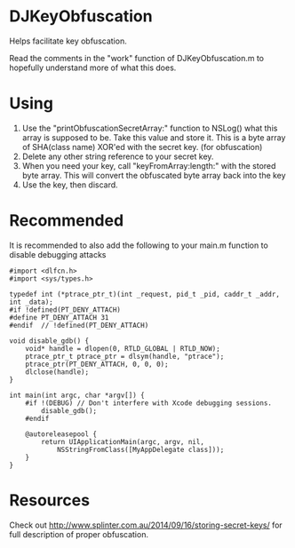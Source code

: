 # DJKeyObfuscation

Helps facilitate key obfuscation. 

Read the comments in the "work" function of DJKeyObfuscation.m to hopefully understand more of what this does.

# Using

1. Use the "printObfuscationSecretArray:" function to NSLog() what this array is supposed to be. Take this value and store it. This is a byte array of SHA(class name) XOR'ed with the secret key. (for obfuscation)
2. Delete any other string reference to your secret key.
3. When you need your key, call "keyFromArray:length:" with the stored byte array. This will convert the obfuscated byte array back into the key
4. Use the key, then discard.

# Recommended

It is recommended to also add the following to your main.m function to disable debugging attacks

```
#import <dlfcn.h>
#import <sys/types.h>

typedef int (*ptrace_ptr_t)(int _request, pid_t _pid, caddr_t _addr, int _data);
#if !defined(PT_DENY_ATTACH)
#define PT_DENY_ATTACH 31
#endif  // !defined(PT_DENY_ATTACH)

void disable_gdb() {
    void* handle = dlopen(0, RTLD_GLOBAL | RTLD_NOW);
    ptrace_ptr_t ptrace_ptr = dlsym(handle, "ptrace");
    ptrace_ptr(PT_DENY_ATTACH, 0, 0, 0);
    dlclose(handle);
}

int main(int argc, char *argv[]) {
    #if !(DEBUG) // Don't interfere with Xcode debugging sessions.
        disable_gdb();
    #endif

    @autoreleasepool {
        return UIApplicationMain(argc, argv, nil,
            NSStringFromClass([MyAppDelegate class]));
    }
}
```

# Resources

Check out http://www.splinter.com.au/2014/09/16/storing-secret-keys/ for full description of proper obfuscation.
